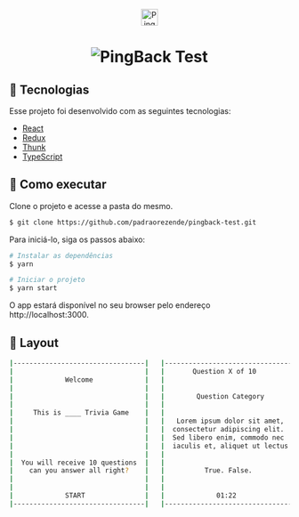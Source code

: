 <p align="center">
  <img alt="PingBack Test" src="https://pingback.com/favicon.ico" width="30px">
</p>


<h1 align="center">
    <img alt="PingBack Test" src="https://media-exp1.licdn.com/dms/image/C561BAQH17F9bG5935A/company-background_10000/0/1607032462381?e=1644469200&v=beta&t=e9Q0RlqWqVcvlT4nOfYFpIMcWOJ66VZit7wFt9jCukM" />
</h1>

## 🧪 Tecnologias

Esse projeto foi desenvolvido com as seguintes tecnologias:

- [React](https://reactjs.org)
- [Redux](https://redux.js.org/)
- [Thunk](https://github.com/reduxjs/redux-thunk)
- [TypeScript](https://www.typescriptlang.org/)

## 🚀 Como executar

Clone o projeto e acesse a pasta do mesmo.

```bash
$ git clone https://github.com/padraorezende/pingback-test.git
```

Para iniciá-lo, siga os passos abaixo:
```bash
# Instalar as dependências
$ yarn

# Iniciar o projeto
$ yarn start
```
O app estará disponível no seu browser pelo endereço http://localhost:3000.

## 🔖 Layout

```bash
|---------------------------------|   |---------------------------------|    |---------------------------------|
|                                 |   |       Question X of 10          |    |                                 |
|             Welcome             |   |                                 |    |             Result              |
|                                 |   |                                 |    |   1) True                       |
|                                 |   |        Question Category        |    |   2) False                      |
|                                 |   |                                 |    |   3) True                       |
|     This is ____ Trivia Game    |   |                                 |    |   4) True                       |
|                                 |   |   Lorem ipsum dolor sit amet,   |    |   5) False                      |
|                                 |   |  consectetur adipiscing elit.   |    |   6) False                      |
|                                 |   |  Sed libero enim, commodo nec   |    |   7) False                      |
|                                 |   |  iaculis et, aliquet ut lectus. |    |   8) True                       |
|                                 |   |                                 |    |   9) False                      |
|  You will receive 10 questions  |   |                                 |    |   10) True                      |
|    can you answer all right?    |   |          True. False.           |    |                                 | 
|                                 |   |                                 |    |         You Scored 3/10         |
|                                 |   |                                 |    |                                 |
|             START               |   |             01:22               |    |            Play Again           |
|---------------------------------|   |---------------------------------|    |---------------------------------|
```
